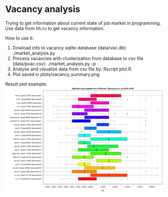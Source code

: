 Vacancy analysis
================
Trying to get information about current state of job market in programming.
Use data from hh.ru to get vacancy information. 

How to use it:

1. Dowload info to vacancy sqlite database (data/vac.db): ./market_analysis.py 
2. Process vacancies with clusterization from database to csv file (data/pvac.csv): ./market_analysis.py -p
3. Analyse and visualize data from csv file by: Rscript plot.R. 
4. Plot saved in plots/vacancy_summary.png

Result plot example:
![Alt text](plots/vacancy_summary.png?raw=true "Result plot example")
